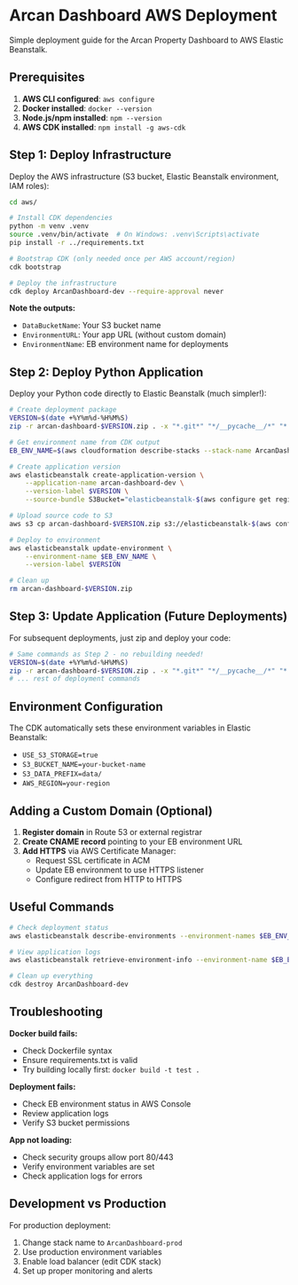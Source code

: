 # Arcan Dashboard AWS Deployment

Simple deployment guide for the Arcan Property Dashboard to AWS Elastic Beanstalk.

## Prerequisites

1. **AWS CLI configured**: `aws configure`
2. **Docker installed**: `docker --version`
3. **Node.js/npm installed**: `npm --version`
4. **AWS CDK installed**: `npm install -g aws-cdk`

## Step 1: Deploy Infrastructure

Deploy the AWS infrastructure (S3 bucket, Elastic Beanstalk environment, IAM roles):

```bash
cd aws/

# Install CDK dependencies
python -m venv .venv
source .venv/bin/activate  # On Windows: .venv\Scripts\activate
pip install -r ../requirements.txt

# Bootstrap CDK (only needed once per AWS account/region)
cdk bootstrap

# Deploy the infrastructure
cdk deploy ArcanDashboard-dev --require-approval never
```

**Note the outputs:**
- `DataBucketName`: Your S3 bucket name
- `EnvironmentURL`: Your app URL (without custom domain)
- `EnvironmentName`: EB environment name for deployments

## Step 2: Deploy Python Application

Deploy your Python code directly to Elastic Beanstalk (much simpler!):

```bash
# Create deployment package
VERSION=$(date +%Y%m%d-%H%M%S)
zip -r arcan-dashboard-$VERSION.zip . -x "*.git*" "*/__pycache__/*" "*.pyc" ".venv/*" "aws/*" "data/*"

# Get environment name from CDK output
EB_ENV_NAME=$(aws cloudformation describe-stacks --stack-name ArcanDashboard-dev --query "Stacks[0].Outputs[?OutputKey=='EnvironmentName'].OutputValue" --output text)

# Create application version
aws elasticbeanstalk create-application-version \
    --application-name arcan-dashboard-dev \
    --version-label $VERSION \
    --source-bundle S3Bucket="elasticbeanstalk-$(aws configure get region)-$(aws sts get-caller-identity --query Account --output text)",S3Key="arcan-dashboard-$VERSION.zip"

# Upload source code to S3
aws s3 cp arcan-dashboard-$VERSION.zip s3://elasticbeanstalk-$(aws configure get region)-$(aws sts get-caller-identity --query Account --output text)/

# Deploy to environment
aws elasticbeanstalk update-environment \
    --environment-name $EB_ENV_NAME \
    --version-label $VERSION

# Clean up
rm arcan-dashboard-$VERSION.zip
```

## Step 3: Update Application (Future Deployments)

For subsequent deployments, just zip and deploy your code:

```bash
# Same commands as Step 2 - no rebuilding needed!
VERSION=$(date +%Y%m%d-%H%M%S)
zip -r arcan-dashboard-$VERSION.zip . -x "*.git*" "*/__pycache__/*" "*.pyc" ".venv/*" "aws/*" "data/*"
# ... rest of deployment commands
```

## Environment Configuration

The CDK automatically sets these environment variables in Elastic Beanstalk:
- `USE_S3_STORAGE=true`
- `S3_BUCKET_NAME=your-bucket-name`
- `S3_DATA_PREFIX=data/`
- `AWS_REGION=your-region`

## Adding a Custom Domain (Optional)

1. **Register domain** in Route 53 or external registrar
2. **Create CNAME record** pointing to your EB environment URL
3. **Add HTTPS** via AWS Certificate Manager:
   - Request SSL certificate in ACM
   - Update EB environment to use HTTPS listener
   - Configure redirect from HTTP to HTTPS

## Useful Commands

```bash
# Check deployment status
aws elasticbeanstalk describe-environments --environment-names $EB_ENV_NAME

# View application logs
aws elasticbeanstalk retrieve-environment-info --environment-name $EB_ENV_NAME --info-type tail

# Clean up everything
cdk destroy ArcanDashboard-dev
```

## Troubleshooting

**Docker build fails:**
- Check Dockerfile syntax
- Ensure requirements.txt is valid
- Try building locally first: `docker build -t test .`

**Deployment fails:**
- Check EB environment status in AWS Console
- Review application logs
- Verify S3 bucket permissions

**App not loading:**
- Check security groups allow port 80/443
- Verify environment variables are set
- Check application logs for errors

## Development vs Production

For production deployment:
1. Change stack name to `ArcanDashboard-prod`
2. Use production environment variables
3. Enable load balancer (edit CDK stack)
4. Set up proper monitoring and alerts